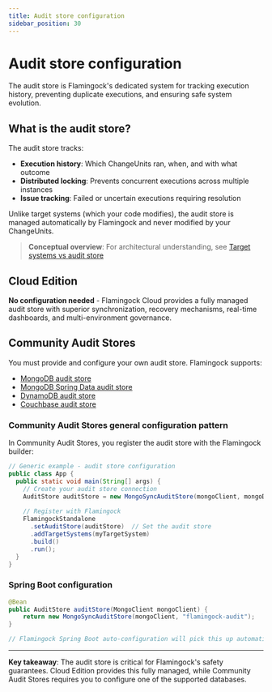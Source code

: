 ```yaml
---
title: Audit store configuration  
sidebar_position: 30
---
```


# Audit store configuration

The audit store is Flamingock's dedicated system for tracking execution history, preventing duplicate executions, and ensuring safe system evolution.

## What is the audit store?

The audit store tracks:
- **Execution history**: Which ChangeUnits ran, when, and with what outcome
- **Distributed locking**: Prevents concurrent executions across multiple instances  
- **Issue tracking**: Failed or uncertain executions requiring resolution

Unlike target systems (which your code modifies), the audit store is managed automatically by Flamingock and never modified by your ChangeUnits.

> **Conceptual overview**: For architectural understanding, see [Target systems vs audit store](../overview/audit-store-vs-target-system.md)

## Cloud Edition
**No configuration needed** - Flamingock Cloud provides a fully managed audit store with superior synchronization, recovery mechanisms, real-time dashboards, and multi-environment governance.

## Community Audit Stores  
You must provide and configure your own audit store. Flamingock supports:

- [MongoDB audit store](../community-audit-stores/mongodb-audit-store.md)
- [MongoDB Spring Data audit store](../community-audit-stores/mongodb-springdata-audit-store.md)
- [DynamoDB audit store](../community-audit-stores/dynamodb-audit-store.md)  
- [Couchbase audit store](../community-audit-stores/couchbase-audit-store.md)

### Community Audit Stores general configuration pattern

In Community Audit Stores, you register the audit store with the Flamingock builder:

```java
// Generic example - audit store configuration
public class App {
  public static void main(String[] args) {
    // Create your audit store connection
    AuditStore auditStore = new MongoSyncAuditStore(mongoClient, mongoDatabase);
    
    // Register with Flamingock
    FlamingockStandalone
      .setAuditStore(auditStore)  // Set the audit store
      .addTargetSystems(myTargetSystem)
      .build()
      .run();
  }
}
```

### Spring Boot configuration
```java
@Bean
public AuditStore auditStore(MongoClient mongoClient) {
    return new MongoSyncAuditStore(mongoClient, "flamingock-audit");
}

// Flamingock Spring Boot auto-configuration will pick this up automatically
```


---

**Key takeaway**: The audit store is critical for Flamingock's safety guarantees. Cloud Edition provides this fully managed, while Community Audit Stores requires you to configure one of the supported databases.